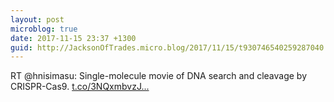 ```yaml
---
layout: post
microblog: true
date: 2017-11-15 23:37 +1300
guid: http://JacksonOfTrades.micro.blog/2017/11/15/t930746540259287040.html
---
```

RT @hnisimasu: Single-molecule movie of DNA search and cleavage by CRISPR-Cas9. [t.co/3NQxmbvzJ...](https://t.co/3NQxmbvzJF)
